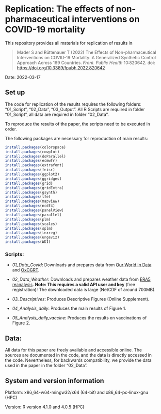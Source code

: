 
<!-- README.md is generated from README.Rmd. Please edit that file -->

# Replication: The effects of non-pharmaceutical interventions on COVID-19 mortality

This repository provides all materials for replication of results in

> Mader S and Rüttenauer T (2022) The Effects of Non-pharmaceutical
> Interventions on COVID-19 Mortality: A Generalized Synthetic Control
> Approach Across 169 Countries. *Front. Public Health* 10:820642. doi:
> <https://doi.org/10.3389/fpubh.2022.820642>

Date: 2022-03-17

## Set up

The code for replication of the results requires the following folders:
“01\_Script”, “02\_Data”, “03\_Output”. All R Scripts are required in
folder “01\_Script”, all data are required in folder “02\_Data”.

To reproduce the results of the paper, the scripts need to be executed
in order.

The following packages are necessary for reproduction of main results:

``` r
install.packages(colorspace)
install.packages(cowplot)
install.packages(doParallel)
install.packages(ecmwfr)
install.packages(extrafont)
install.packages(feisr)
install.packages(ggplot2)
install.packages(ggridges)
install.packages(grid)
install.packages(gridExtra)
install.packages(gsynth)
install.packages(lfe)
install.packages(mapview)
install.packages(ncdf4)
install.packages(panelView)
install.packages(parallel)
install.packages(plm)
install.packages(scales)
install.packages(splm)
install.packages(texreg)
install.packages(ungeviz)
install.packages(WDI)
```

### Scripts:

-   *01\_Data\_Covid*: Downloads and prepares data from [Our World in
    Data](https://github.com/owid/covid-19-data/tree/master/public/data)
    and
    [OxCGRT](https://www.bsg.ox.ac.uk/research/research-projects/coronavirus-government-response-tracker#data).

-   *02\_Data\_Weather*: Downloads and prepares weather data from [ERA5
    reanalysis](https://cds.climate.copernicus.eu/cdsapp#!/dataset/reanalysis-era5-single-levels-monthly-means?tab=overview).
    **Note: This requires a valid API user and key** (free
    registration)! The downloaded data is large (NetCDF of around
    700MB).

-   *03\_Descriptives*: Produces Descriptive Figures (Online
    Supplement).

-   *04\_Analysis\_daily*: Produces the main results of Figure 1.

-   *05\_Analysis\_daily\_vaccine*: Produces the results on vaccinations
    of Figure 2.

## Data:

All data for this paper are freely available and accessible online. The
sources are documented in the code, and the data is directly accessed in
the code. Nevertheless, for backwards compatibility, we provide the data
used in the paper in the folder “02\_Data”.

## System and version information

Platform: x86\_64-w64-mingw32/x64 (64-bit) and x86\_64-pc-linux-gnu
(HPC)

Version: R version 4.1.0 and 4.0.5 (HPC)
